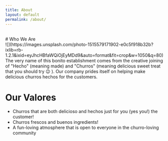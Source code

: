 ```yaml
---
title: About
layout: default
permalink: /about/
---
```

<br>
# Who We Are
<div class="crop">
  ![](https://images.unsplash.com/photo-1515579171902-e0c5f918b32b?ixlib=rb-1.2.1&ixid=eyJhcHBfaWQiOjEyMDd9&auto=format&fit=crop&w=1050&q=80)
  The very name of this bonito establishment comes from the creative joining of "Hecho"
  (meaning made) and "Churros" (meaning delicious sweet treat that you should try &#128521; ).
  Our company prides itself on helping make delicious churros hechos for the customers.
</div>

# Our Valores
- Churros that are both delicioso and hechos just for you (yes you!) the customer!
- Churros frescos and buenos ingredients!
- A fun-loving atmosphere that is open to everyone in the churro-loving community
